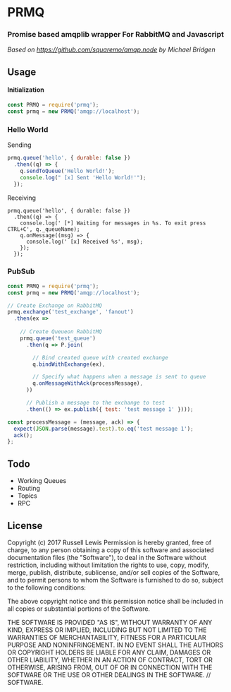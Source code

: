 # PRMQ
### Promise based amqplib wrapper For RabbitMQ and Javascript

 *Based on https://github.com/squaremo/amqp.node by Michael Bridgen*

## Usage

#### Initialization
``` Javascript
const PRMQ = require('prmq');
const prmq = new PRMQ('amqp://localhost');
```

### Hello World

Sending
``` Javascript
prmq.queue('hello', { durable: false })
  .then((q) => {
    q.sendToQueue('Hello World!');
    console.log(" [x] Sent 'Hello World!'");
  });
```

Receiving
```
prmq.queue('hello', { durable: false })
  .then((q) => {
    console.log(' [*] Waiting for messages in %s. To exit press CTRL+C', q._queueName);
    q.onMessage((msg) => {
      console.log(' [x] Received %s', msg);
    });
  });
```

### PubSub

``` Javascript
const PRMQ = require('prmq');
const prmq = new PRMQ('amqp://localhost');

// Create Exchange on RabbitMQ
prmq.exchange('test_exchange', 'fanout')
  .then(ex =>
  
    // Create Queueon RabbitMQ
    prmq.queue('test_queue')
      .then(q => P.join(

        // Bind created queue with created exchange
        q.bindWithExchange(ex),

        // Specify what happens when a message is sent to queue
        q.onMessageWithAck(processMessage),
      ))

      // Publish a message to the exchange to test
      .then(() => ex.publish({ test: 'test message 1' })));

const processMessage = (message, ack) => {
  expect(JSON.parse(message).test).to.eq('test message 1');
  ack();
};

```

## Todo

* Working Queues
* Routing
* Topics
* RPC

## License

Copyright (c) 2017 Russell Lewis
Permission is hereby granted, free of charge, to any person obtaining a copy
of this software and associated documentation files (the "Software"), to deal
in the Software without restriction, including without limitation the rights
to use, copy, modify, merge, publish, distribute, sublicense, and/or sell
copies of the Software, and to permit persons to whom the Software is
furnished to do so, subject to the following conditions:

 The above copyright notice and this permission notice shall be included in all
copies or substantial portions of the Software.

THE SOFTWARE IS PROVIDED "AS IS", WITHOUT WARRANTY OF ANY KIND, EXPRESS OR
IMPLIED, INCLUDING BUT NOT LIMITED TO THE WARRANTIES OF MERCHANTABILITY,
FITNESS FOR A PARTICULAR PURPOSE AND NONINFRINGEMENT. IN NO EVENT SHALL THE
AUTHORS OR COPYRIGHT HOLDERS BE LIABLE FOR ANY CLAIM, DAMAGES OR OTHER
LIABILITY, WHETHER IN AN ACTION OF CONTRACT, TORT OR OTHERWISE, ARISING FROM,
OUT OF OR IN CONNECTION WITH THE SOFTWARE OR THE USE OR OTHER DEALINGS IN THE
SOFTWARE.
// SOFTWARE.
